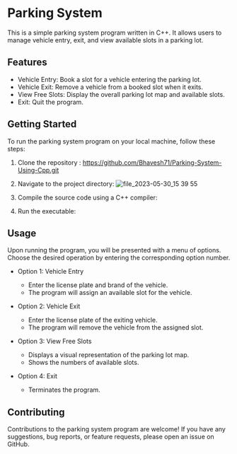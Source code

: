 # Parking System

This is a simple parking system program written in C++. It allows users to manage vehicle entry, exit, and view available slots in a parking lot.

## Features

- Vehicle Entry: Book a slot for a vehicle entering the parking lot.
- Vehicle Exit: Remove a vehicle from a booked slot when it exits.
- View Free Slots: Display the overall parking lot map and available slots.
- Exit: Quit the program.

## Getting Started

To run the parking system program on your local machine, follow these steps:

1. Clone the repository :
https://github.com/Bhavesh71/Parking-System-Using-Cpp.git

2. Navigate to the project directory:
![file_2023-05-30_15 39 55](https://github.com/Bhavesh71/Parking-System-Using-Cpp/assets/77270386/cdeed2f3-a437-4204-89bf-e746723423f2)

3. Compile the source code using a C++ compiler:

4. Run the executable:

## Usage

Upon running the program, you will be presented with a menu of options. Choose the desired operation by entering the corresponding option number.

- Option 1: Vehicle Entry
  - Enter the license plate and brand of the vehicle.
  - The program will assign an available slot for the vehicle.

- Option 2: Vehicle Exit
  - Enter the license plate of the exiting vehicle.
  - The program will remove the vehicle from the assigned slot.

- Option 3: View Free Slots
  - Displays a visual representation of the parking lot map.
  - Shows the numbers of available slots.

- Option 4: Exit
  - Terminates the program.

## Contributing

Contributions to the parking system program are welcome! If you have any suggestions, bug reports, or feature requests, please open an issue on GitHub.
